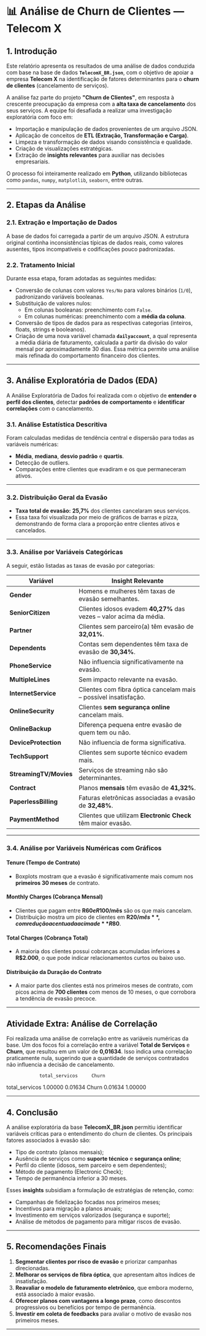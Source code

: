 # 📊 Análise de Churn de Clientes — Telecom X

## **1. Introdução**

Este relatório apresenta os resultados de uma análise de dados conduzida com base na base de dados **`TelecomX_BR.json`**, com o objetivo de apoiar a empresa **Telecom X** na identificação de fatores determinantes para o **churn de clientes** (cancelamento de serviços).

A análise faz parte do projeto **"Churn de Clientes"**, em resposta à crescente preocupação da empresa com a **alta taxa de cancelamento** dos seus serviços. A equipe foi desafiada a realizar uma investigação exploratória com foco em:

- Importação e manipulação de dados provenientes de um arquivo JSON.
- Aplicação de conceitos de **ETL (Extração, Transformação e Carga)**.
- Limpeza e transformação de dados visando consistência e qualidade.
- Criação de visualizações estratégicas.
- Extração de **insights relevantes** para auxiliar nas decisões empresariais.

O processo foi inteiramente realizado em **Python**, utilizando bibliotecas como `pandas`, `numpy`, `matplotlib`, `seaborn`, entre outras.

---

## **2. Etapas da Análise**

### **2.1. Extração e Importação de Dados**

A base de dados foi carregada a partir de um arquivo JSON. A estrutura original continha inconsistências típicas de dados reais, como valores ausentes, tipos incompatíveis e codificações pouco padronizadas.

### **2.2. Tratamento Inicial**

Durante essa etapa, foram adotadas as seguintes medidas:

- Conversão de colunas com valores `Yes/No` para valores binários (`1/0`), padronizando variáveis booleanas.
- Substituição de valores nulos:
  - Em colunas booleanas: preenchimento com `False`.
  - Em colunas numéricas: preenchimento com a **média da coluna**.
- Conversão de tipos de dados para as respectivas categorias (inteiros, floats, strings e booleanos).
- Criação de uma nova variável chamada **`dailyaccount`**, a qual representa a média diária de faturamento, calculada a partir da divisão do valor mensal por aproximadamente 30 dias. Essa métrica permite uma análise mais refinada do comportamento financeiro dos clientes.

---

## **3. Análise Exploratória de Dados (EDA)**

A Análise Exploratória de Dados foi realizada com o objetivo de **entender o perfil dos clientes**, detectar **padrões de comportamento** e **identificar correlações** com o cancelamento.

### **3.1. Análise Estatística Descritiva**

Foram calculadas medidas de tendência central e dispersão para todas as variáveis numéricas:

- **Média**, **mediana**, **desvio padrão** e **quartis**.
- Detecção de outliers.
- Comparações entre clientes que evadiram e os que permaneceram ativos.

---

### **3.2. Distribuição Geral da Evasão**

- **Taxa total de evasão:** **25,7%** dos clientes cancelaram seus serviços.
- Essa taxa foi visualizada por meio de gráficos de barras e pizza, demonstrando de forma clara a proporção entre clientes ativos e cancelados.

---

### **3.3. Análise por Variáveis Categóricas**

A seguir, estão listadas as taxas de evasão por categorias:

| Variável              | Insight Relevante                                                   |
|-----------------------|---------------------------------------------------------------------|
| **Gender**            | Homens e mulheres têm taxas de evasão semelhantes.                 |
| **SeniorCitizen**     | Clientes idosos evadem **40,27%** das vezes – valor acima da média. |
| **Partner**           | Clientes sem parceiro(a) têm evasão de **32,01%**.                 |
| **Dependents**        | Contas sem dependentes têm taxa de evasão de **30,34%**.          |
| **PhoneService**      | Não influencia significativamente na evasão.                       |
| **MultipleLines**     | Sem impacto relevante na evasão.                                   |
| **InternetService**   | Clientes com fibra óptica cancelam mais – possível insatisfação.   |
| **OnlineSecurity**    | Clientes **sem segurança online** cancelam mais.                   |
| **OnlineBackup**      | Diferença pequena entre evasão de quem tem ou não.                 |
| **DeviceProtection**  | Não influencia de forma significativa.                             |
| **TechSupport**       | Clientes sem suporte técnico evadem mais.                          |
| **StreamingTV/Movies**| Serviços de streaming não são determinantes.                       |
| **Contract**          | Planos **mensais** têm evasão de **41,32%**.                      |
| **PaperlessBilling**  | Faturas eletrônicas associadas a evasão de **32,48%**.             |
| **PaymentMethod**     | Clientes que utilizam **Electronic Check** têm maior evasão.       |

---

### **3.4. Análise por Variáveis Numéricas com Gráficos**

#### **Tenure (Tempo de Contrato)**

- Boxplots mostram que a evasão é significativamente mais comum nos **primeiros 30 meses** de contrato.

#### **Monthly Charges (Cobrança Mensal)**

- Clientes que pagam entre **R$60 e R$100/mês** são os que mais cancelam.
- Distribuição mostra um pico de clientes em **R$20/mês**, com redução acentuada acima de **R$80**.

#### **Total Charges (Cobrança Total)**

- A maioria dos clientes possui cobranças acumuladas inferiores a **R$2.000**, o que pode indicar relacionamentos curtos ou baixo uso.

#### **Distribuição da Duração do Contrato**

- A maior parte dos clientes está nos primeiros meses de contrato, com picos acima de **700 clientes** com menos de 10 meses, o que corrobora a tendência de evasão precoce.

---

## **Atividade Extra: Análise de Correlação**

Foi realizada uma análise de correlação entre as variáveis numéricas da base. Um dos focos foi a correlação entre a variável **Total de Serviços** e **Churn**, que resultou em um valor de **0,01634**. Isso indica uma correlação praticamente nula, sugerindo que a quantidade de serviços contratados não influencia a decisão de cancelamento.

                total_servicos     Churn
total_servicos        1.00000      0.01634
Churn                 0.01634      1.00000

---

## **4. Conclusão**

A análise exploratória da base **TelecomX_BR.json** permitiu identificar variáveis críticas para o entendimento do churn de clientes. Os principais fatores associados à evasão são:

- Tipo de contrato (planos mensais);
- Ausência de serviços como **suporte técnico** e **segurança online**;
- Perfil do cliente (idosos, sem parceiro e sem dependentes);
- Método de pagamento (Electronic Check);
- Tempo de permanência inferior a 30 meses.

Esses **insights** subsidiam a formulação de estratégias de retenção, como:

- Campanhas de fidelização focadas nos primeiros meses;
- Incentivos para migração a planos anuais;
- Investimento em serviços valorizados (segurança e suporte);
- Análise de métodos de pagamento para mitigar riscos de evasão.

---

## **5. Recomendações Finais**

1. **Segmentar clientes por risco de evasão** e priorizar campanhas direcionadas.
2. **Melhorar os serviços de fibra óptica**, que apresentam altos índices de insatisfação.
3. **Reavaliar o modelo de faturamento eletrônico**, que embora moderno, está associado à maior evasão.
4. **Oferecer planos com vantagens a longo prazo**, como descontos progressivos ou benefícios por tempo de permanência.
5. **Investir em coleta de feedbacks** para avaliar o motivo de evasão nos primeiros meses.

---
